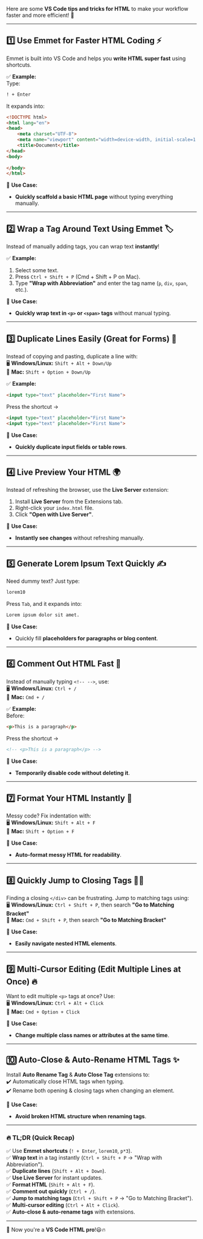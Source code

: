 Here are some **VS Code tips and tricks for HTML** to make your workflow faster and more efficient! 🚀  

---

## **1️⃣ Use Emmet for Faster HTML Coding ⚡**  
Emmet is built into VS Code and helps you **write HTML super fast** using shortcuts.  

✅ **Example:**  
Type:  
```html
! + Enter
```
It expands into:  
```html
<!DOCTYPE html>
<html lang="en">
<head>
    <meta charset="UTF-8">
    <meta name="viewport" content="width=device-width, initial-scale=1.0">
    <title>Document</title>
</head>
<body>
    
</body>
</html>
```

🚀 **Use Case:**  
- **Quickly scaffold a basic HTML page** without typing everything manually.  

---

## **2️⃣ Wrap a Tag Around Text Using Emmet 🏷️**  
Instead of manually adding tags, you can wrap text **instantly**!  

✅ **Example:**  
1. Select some text.  
2. Press `Ctrl + Shift + P` (Cmd + Shift + P on Mac).  
3. Type **"Wrap with Abbreviation"** and enter the tag name (`p`, `div`, `span`, etc.).  

🚀 **Use Case:**  
- **Quickly wrap text in `<p>` or `<span>` tags** without manual typing.  

---

## **3️⃣ Duplicate Lines Easily (Great for Forms) 📝**  
Instead of copying and pasting, duplicate a line with:  
🖥️ **Windows/Linux:** `Shift + Alt + Down/Up`  
🍏 **Mac:** `Shift + Option + Down/Up`  

✅ **Example:**  
```html
<input type="text" placeholder="First Name">
```
Press the shortcut →  
```html
<input type="text" placeholder="First Name">
<input type="text" placeholder="First Name">
```

🚀 **Use Case:**  
- **Quickly duplicate input fields or table rows**.  

---

## **4️⃣ Live Preview Your HTML 🌍**  
Instead of refreshing the browser, use the **Live Server** extension:  
1. Install **Live Server** from the Extensions tab.  
2. Right-click your `index.html` file.  
3. Click **"Open with Live Server"**.  

🚀 **Use Case:**  
- **Instantly see changes** without refreshing manually.  

---

## **5️⃣ Generate Lorem Ipsum Text Quickly ✍️**  
Need dummy text? Just type:  
```html
lorem10
```
Press `Tab`, and it expands into:  
```html
Lorem ipsum dolor sit amet.
```

🚀 **Use Case:**  
- Quickly fill **placeholders for paragraphs or blog content**.  

---

## **6️⃣ Comment Out HTML Fast 📝**  
Instead of manually typing `<!-- -->`, use:  
🖥️ **Windows/Linux:** `Ctrl + /`  
🍏 **Mac:** `Cmd + /`  

✅ **Example:**  
Before:  
```html
<p>This is a paragraph</p>
```
Press the shortcut →  
```html
<!-- <p>This is a paragraph</p> -->
```

🚀 **Use Case:**  
- **Temporarily disable code without deleting it**.  

---

## **7️⃣ Format Your HTML Instantly 🎨**  
Messy code? Fix indentation with:  
🖥️ **Windows/Linux:** `Shift + Alt + F`  
🍏 **Mac:** `Shift + Option + F`  

🚀 **Use Case:**  
- **Auto-format messy HTML for readability**.  

---

## **8️⃣ Quickly Jump to Closing Tags 🏃‍♂️**  
Finding a closing `</div>` can be frustrating. Jump to matching tags using:  
🖥️ **Windows/Linux:** `Ctrl + Shift + P`, then search **"Go to Matching Bracket"**  
🍏 **Mac:** `Cmd + Shift + P`, then search **"Go to Matching Bracket"**  

🚀 **Use Case:**  
- **Easily navigate nested HTML elements**.  

---

## **9️⃣ Multi-Cursor Editing (Edit Multiple Lines at Once) 🔥**  
Want to edit multiple `<p>` tags at once? Use:  
🖥️ **Windows/Linux:** `Ctrl + Alt + Click`  
🍏 **Mac:** `Cmd + Option + Click`  

🚀 **Use Case:**  
- **Change multiple class names or attributes at the same time**.  

---

## **🔟 Auto-Close & Auto-Rename HTML Tags ✨**  
Install **Auto Rename Tag** & **Auto Close Tag** extensions to:  
✔️ Automatically close HTML tags when typing.  
✔️ Rename both opening & closing tags when changing an element.  

🚀 **Use Case:**  
- **Avoid broken HTML structure when renaming tags**.  

---

### **🔥 TL;DR (Quick Recap)**
✅ Use **Emmet shortcuts** (`! + Enter`, `lorem10`, `p*3`).  
✅ **Wrap text** in a tag instantly (`Ctrl + Shift + P` → "Wrap with Abbreviation").  
✅ **Duplicate lines** (`Shift + Alt + Down`).  
✅ **Use Live Server** for instant updates.  
✅ **Format HTML** (`Shift + Alt + F`).  
✅ **Comment out quickly** (`Ctrl + /`).  
✅ **Jump to matching tags** (`Ctrl + Shift + P` → "Go to Matching Bracket").  
✅ **Multi-cursor editing** (`Ctrl + Alt + Click`).  
✅ **Auto-close & auto-rename tags** with extensions.  

---

🚀 Now you're a **VS Code HTML pro**!😃🔥